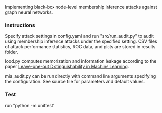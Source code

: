 Implementing black-box node-level membership inference attacks against graph neural networks.

### Instructions

Specify attack settings in config.yaml and run "src/run_audit.py" to audit using membership inference attacks under the specified setting. CSV files of attack performance statistics, ROC data, and plots are stored in results folder.

lood.py computes memorization and information leakage according to the paper [Leave-one-out Distinguishability in Machine Learning](https://arxiv.org/abs/2309.17310).

mia_audit.py can be run directly with command line arguments specifying the configuration. See source file for parameters and default values.

### Test

run "python -m unittest"
